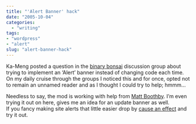 ```yaml
---
title: "'Alert Banner' hack"
date: "2005-10-04"
categories: 
  - "writing"
tags:
- "wordpress"
- "alert"
slug: "alert-banner-hack"
---
```


Ka-Meng posted a question in the [binary bonsai](https://www.flickr.com/groups/binarybonsai/discuss/95205/) discussion group about trying to implement an ‘Alert’ banner instead of changing code each time. On my daily cruise through the groups I noticed this and for once, opted not to remain an unnamed reader and as I thought I could try to help; hmmm…  

Needless to say, the mod is working with help from [Matt Boothby](https://www.donnybrookcheer.com/2005/10/04/alert-message-in-k2/). I’m even trying it out on here, gives me an idea for an update banner as well.  
If you fancy making site alerts that little easier drop by [cause an effect](https://rayz.notdesign.net/2005/10/01/alert-message-option-in-k2/) and try it out.
